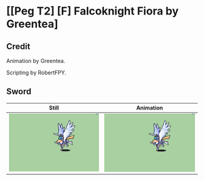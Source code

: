 # [\[Peg T2\] \[F\] Falcoknight Fiora by Greentea]

## Credit

Animation by Greentea.

Scripting by RobertFPY.
	
## Sword

| Still | Animation |
| :---: | :-------: |
| ![Sword still](./Sword_000.png) | ![Sword animation](./Sword.gif) |
